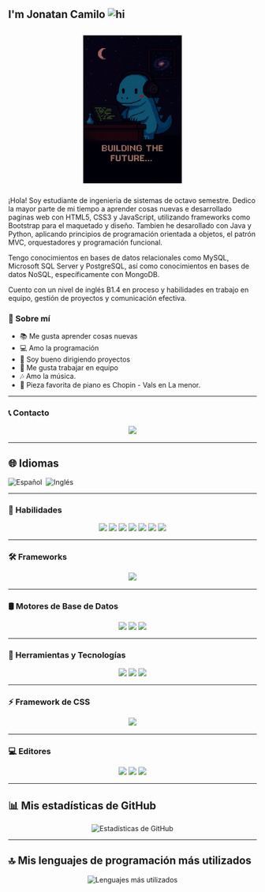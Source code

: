 ## I'm Jonatan Camilo <img src="https://user-images.githubusercontent.com/1303154/88677602-1635ba80-d120-11ea-84d8-d263ba5fc3c0.gif" width="28px" alt="hi">

## <p align="center"><img src="https://github.com/jCamiloIgua/jCamiloIgua/blob/main/image4.png" width="200px" alt="GIF">
</p>
¡Hola! Soy estudiante de ingenieria de sistemas de octavo semestre. Dedico la mayor parte de mi tiempo a aprender cosas nuevas e desarrollado paginas web con HTML5, CSS3 y JavaScript, utilizando frameworks como Bootstrap para el maquetado y diseño. Tambien he desarollado con Java y Python, aplicando principios de programación orientada a objetos, el patrón MVC, orquestadores y programación funcional.

Tengo conocimientos en bases de datos relacionales como MySQL, Microsoft SQL Server y PostgreSQL, así como conocimientos en bases de datos NoSQL, específicamente con MongoDB.

Cuento con un nivel de inglés B1.4 en proceso  y habilidades en trabajo en equipo, gestión de proyectos y comunicación efectiva.

### 🔵 Sobre mí
- 📚 Me gusta aprender cosas nuevas
- 💻 Amo la programación
- 🧠 Soy bueno dirigiendo proyectos
- 🤝 Me gusta trabajar en equipo
- 🎶 Amo la música.
- 🎹 Pieza favorita de piano es Chopin - Vals en La menor.

---

### 📞 Contacto

<p align="center">
  <a href="https://www.linkedin.com/in/jonatan-camilo-igua-contreras/"><img src="https://img.shields.io/badge/LinkedIn-0077B5?style=for-the-badge&logo=linkedin&logoColor=white"/></a>
</p>

---

## 🌐 Idiomas

![Español](https://img.shields.io/badge/Español-Nativo-brightgreen?style=flat-square)&nbsp;
![Inglés](https://img.shields.io/badge/Inglés-B1.4%20en%20proceso-blue?style=flat-square)

---

### 🚀 Habilidades

<p align="center">
  <img src="https://img.shields.io/badge/HTML5-E34F26?style=for-the-badge&logo=html5&logoColor=white"/>
  <img src="https://img.shields.io/badge/CSS3-1572B6?style=for-the-badge&logo=css3&logoColor=white"/>
  <img src="https://img.shields.io/badge/JavaScript-323330?style=for-the-badge&logo=javascript&logoColor=F7DF1E"/>
  <img src="https://img.shields.io/badge/Java-ED8B00?style=for-the-badge&logo=openjdk&logoColor=white"/>
  <img src="https://img.shields.io/badge/Python-14354C?style=for-the-badge&logo=python&logoColor=white"/>
  <img src="https://img.shields.io/badge/R-276DC3?style=for-the-badge&logo=R&logoColor=white"/>
  <img src="https://img.shields.io/badge/SQL-4479A1?style=for-the-badge&logo=database&logoColor=white"/>
</p>

---

### 🛠️ Frameworks

<p align="center">
  <img src="https://img.shields.io/badge/Django-092E20?style=for-the-badge&logo=django&logoColor=white"/>
</p>

---

### 🛢️ Motores de Base de Datos

<p align="center">
  <img src="https://img.shields.io/badge/MySQL-005C84?style=for-the-badge&logo=mysql&logoColor=white"/>
  <img src="https://img.shields.io/badge/PostgreSQL-316192?style=for-the-badge&logo=postgresql&logoColor=white"/>
  <img src="https://img.shields.io/badge/Microsoft%20SQL%20Server-CC2927?style=for-the-badge&logo=microsoft%20sql%20server&logoColor=white"/>
</p>

---

### 🧰 Herramientas y Tecnologías

<p align="center">
  <img src="https://img.shields.io/badge/Docker-2496ED?style=for-the-badge&logo=docker&logoColor=white"/>
  <img src="https://img.shields.io/badge/XAMPP-FB7A24?style=for-the-badge&logo=xampp&logoColor=white"/>
  <img src="https://img.shields.io/badge/VirtualBox-183A61?style=for-the-badge&logo=virtualbox&logoColor=white"/>
</p>

---

### ⚡ Framework de CSS

<p align="center">
  <img src="https://img.shields.io/badge/Bootstrap-563D7C?style=for-the-badge&logo=bootstrap&logoColor=white"/>
</p>

---

### 💻 Editores

<p align="center">
  <img src="https://img.shields.io/badge/Visual_Studio_Code-0078D4?style=for-the-badge&logo=visual%20studio%20code&logoColor=white"/>
  <img src="https://img.shields.io/badge/NetBeans-FC7303?style=for-the-badge&logo=apache-netbeans&logoColor=white"/>
  <img src="https://img.shields.io/badge/Vim-019733?style=for-the-badge&logo=vim&logoColor=white"/>
</p>

---

## 📊 Mis estadísticas de GitHub

<p align="center">
  <img src="https://github-readme-stats.vercel.app/api?username=jCamiloIgua&show_icons=true&theme=blue-green" alt="Estadísticas de GitHub"/>
</p>

---

## 🔝 Mis lenguajes de programación más utilizados

<p align="center">
  <img src="https://github-readme-stats.vercel.app/api/top-langs/?username=jCamiloIgua&theme=blue-green&hide=html,css&langs_count=10" alt="Lenguajes más utilizados"/>
</p>


